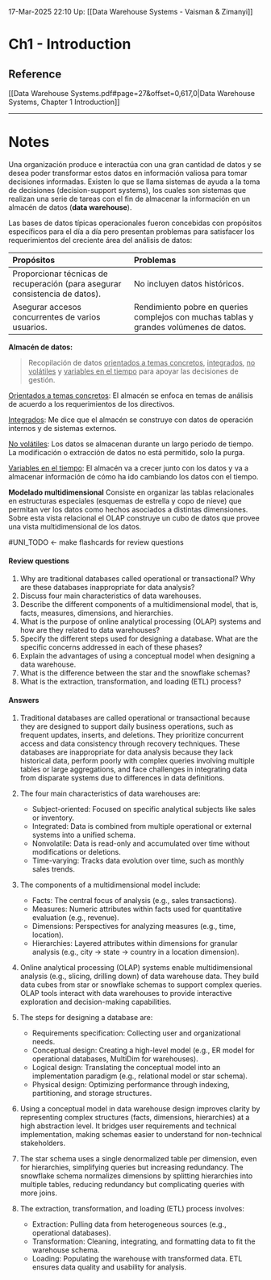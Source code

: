 17-Mar-2025 22:10
Up: [[Data Warehouse Systems - Vaisman & Zimanyi]]
# Ch1 - Introduction

## Reference
[[Data Warehouse Systems.pdf#page=27&offset=0,617,0|Data Warehouse Systems, Chapter 1 Introduction]]
___
# Notes
Una organización produce e interactúa con una gran cantidad de datos y se desea  poder transformar estos datos en información valiosa para tomar decisiones informadas. Existen lo que se llama sistemas de ayuda a la toma de decisiones (decision-support systems), los cuales son sistemas que realizan una serie de tareas con el fin de almacenar la información en un almacén de datos (**data warehouse**). 

Las bases de datos típicas operacionales fueron concebidas con propósitos específicos para el día a día pero presentan problemas para satisfacer los requerimientos del creciente área del análisis de datos:

| Propósitos                                                                   | Problemas                                                                              |
| :--------------------------------------------------------------------------- | :------------------------------------------------------------------------------------- |
| Proporcionar técnicas de recuperación (para asegurar consistencia de datos). | No incluyen datos históricos.                                                          |
| Asegurar accesos concurrentes de varios usuarios.                            | Rendimiento pobre en queries complejos con muchas tablas y grandes volúmenes de datos. |

**Almacén de datos:**
> Recopilación de datos <u>orientados a temas concretos</u>, <u>integrados</u>, <u>no volátiles</u>
> y <u>variables en el tiempo</u> para apoyar las decisiones de gestión.

<u>Orientados a temas concretos</u>: 
El almacén se enfoca en temas de análisis de acuerdo a los requerimientos de los directivos.

<u>Integrados</u>:
Me dice que el almacén se construye con datos de operación internos y de sistemas externos.

<u>No volátiles</u>:
Los datos se almacenan durante un largo periodo de tiempo. La modificación o extracción de datos no está permitido, solo la purga.

<u>Variables en el tiempo</u>:
El almacén va a crecer junto con los datos y va a almacenar información de cómo ha ido cambiando los datos con el tiempo.

**Modelado multidimensional**
Consiste en organizar las tablas relacionales en estructuras especiales (esquemas de estrella y copo de nieve) que permitan ver los datos como hechos asociados a distintas dimensiones.  Sobre esta vista relacional el OLAP construye un cubo de datos que provee una vista multidimensional de los datos.

#UNI_TODO <- make flashcards for review questions
#### Review questions
1. Why are traditional databases called operational or transactional? Why are these databases inappropriate for data analysis?
2. Discuss four main characteristics of data warehouses.
3. Describe the different components of a multidimensional model, that is, facts, measures, dimensions, and hierarchies.
4. What is the purpose of online analytical processing (OLAP) systems and how are they related to data warehouses? 
5. Specify the different steps used for designing a database. What are the specific concerns addressed in each of these phases?
6. Explain the advantages of using a conceptual model when designing a data warehouse.
7. What is the difference between the star and the snowflake schemas?
8. What is the extraction, transformation, and loading (ETL) process?

#### Answers
1. Traditional databases are called operational or transactional because they are designed to support daily business operations, such as frequent updates, inserts, and deletions. They prioritize concurrent access and data consistency through recovery techniques. These databases are inappropriate for data analysis because they lack historical data, perform poorly with complex queries involving multiple tables or large aggregations, and face challenges in integrating data from disparate systems due to differences in data definitions.
    
2. The four main characteristics of data warehouses are:
    - Subject-oriented: Focused on specific analytical subjects like sales or inventory.
    - Integrated: Data is combined from multiple operational or external systems into a unified schema.
    - Nonvolatile: Data is read-only and accumulated over time without modifications or deletions.
    - Time-varying: Tracks data evolution over time, such as monthly sales trends.
    
3. The components of a multidimensional model include:
    
    - Facts: The central focus of analysis (e.g., sales transactions).
    - Measures: Numeric attributes within facts used for quantitative evaluation (e.g., revenue).
    - Dimensions: Perspectives for analyzing measures (e.g., time, location).
    - Hierarchies: Layered attributes within dimensions for granular analysis (e.g., city → state → country in a location dimension).

4. Online analytical processing (OLAP) systems enable multidimensional analysis (e.g., slicing, drilling down) of data warehouse data. They build data cubes from star or snowflake schemas to support complex queries. OLAP tools interact with data warehouses to provide interactive exploration and decision-making capabilities.
    
5. The steps for designing a database are:
    - Requirements specification: Collecting user and organizational needs.
    - Conceptual design: Creating a high-level model (e.g., ER model for operational databases, MultiDim for warehouses).
    - Logical design: Translating the conceptual model into an implementation paradigm (e.g., relational model or star schema).
    - Physical design: Optimizing performance through indexing, partitioning, and storage structures.
        
6. Using a conceptual model in data warehouse design improves clarity by representing complex structures (facts, dimensions, hierarchies) at a high abstraction level. It bridges user requirements and technical implementation, making schemas easier to understand for non-technical stakeholders.
    
7. The star schema uses a single denormalized table per dimension, even for hierarchies, simplifying queries but increasing redundancy. The snowflake schema normalizes dimensions by splitting hierarchies into multiple tables, reducing redundancy but complicating queries with more joins.
    
8. The extraction, transformation, and loading (ETL) process involves:
    - Extraction: Pulling data from heterogeneous sources (e.g., operational databases).
    - Transformation: Cleaning, integrating, and formatting data to fit the warehouse schema.
    - Loading: Populating the warehouse with transformed data. ETL ensures data quality and usability for analysis.